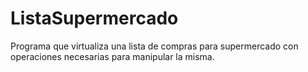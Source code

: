 # ListaSupermercado
Programa que virtualiza una lista de compras para supermercado con operaciones necesarias para manipular la misma.

